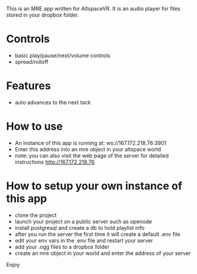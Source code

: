 This is an MRE app written for AltspaceVR. It is an audio player for files stored in your dropbox folder.

# Controls
- basic play/pause/next/volume controls
- spread/rolloff

# Features
- auto advances to the next tack

# How to use
- An instance of this app is running at: ws://167.172.218.76:3901
- Enter this address into an mre object in your altspace world
- note: you can also visit the web page of the server for detailed instructions
http://167.172.218.76

# How to setup your own instance of this app
- clone the project
- launch your project on a public server such as openode
- install postgresql and create a db to hold playlist info
- after you run the server the first time it will create a default .env file 
- edit your env vars in the .env file and restart your server
- add your .ogg files to a dropbox folder
- create an mre object in your world and enter the address of your server

Enjoy
